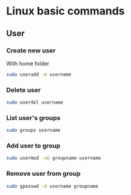 # Linux basic commands

## User

### Create new user
With home folder
```sh
sudo useradd -m username
```

### Delete user
```sh
sudo userdel username
```

### List user's groups
```sh
sudo groups username
```

### Add user to group
```sh
sudo usermod -aG groupname username
```

### Remove user from group
```sh
sudo gpasswd -d username groupname
```